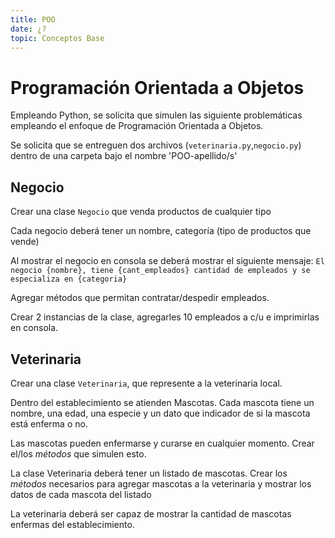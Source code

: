 ```yaml
---
title: POO
date: ¿?
topic: Conceptos Base
---
```


# Programación Orientada a Objetos

Empleando Python, se solicita que simulen las siguiente problemáticas empleando el enfoque de Programación Orientada a Objetos.

Se solicita que se entreguen dos archivos (`veterinaria.py`,`negocio.py`) dentro de una carpeta bajo el nombre 'POO-apellido/s'

## Negocio

Crear una clase `Negocio` que venda productos de cualquier tipo

Cada negocio deberá tener un nombre, categoría (tipo de productos que vende)

Al mostrar el negocio en consola se deberá mostrar el siguiente mensaje: `El negocio {nombre}, tiene {cant_empleados} cantidad de empleados y se especializa en {categoria}`

Agregar métodos que permitan contratar/despedir empleados.

Crear 2 instancias de la clase, agregarles 10 empleados a c/u e imprimirlas en consola.

## Veterinaria

Crear una clase `Veterinaria`, que represente a la veterinaria local.

Dentro del establecimiento se atienden Mascotas. Cada mascota tiene un nombre, una edad, una especie y un dato que indicador de si la mascota está enferma o no.

Las mascotas pueden enfermarse y curarse en cualquier momento. Crear el/los *métodos* que simulen esto.

La clase Veterinaria deberá tener un listado de mascotas. Crear los *métodos* necesarios para agregar mascotas a la veterinaria y mostrar los datos de cada mascota del listado

La veterinaria deberá ser capaz de mostrar la cantidad de mascotas enfermas del establecimiento.